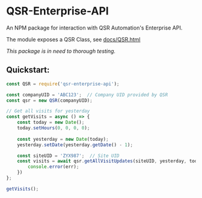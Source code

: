 # QSR-Enterprise-API
An NPM package for interaction with QSR Automation's Enterprise API.

The module exposes a QSR Class, see [docs/QSR.html](/docs/QSR.html)

*This package is in need to thorough testing.*

## Quickstart:
```javascript
const QSR = require('qsr-enterprise-api');

const companyUID = 'ABC123';  // Company UID provided by QSR
const qsr = new QSR(companyUID);

// Get all visits for yesterday
const getVisits = async () => {
    const today = new Date();
    today.setHours(0, 0, 0, 0);
    
    const yesterday = new Date(today);
    yesterday.setDate(yesterday.getDate() - 1);

    const siteUID = 'ZYX987';  // Site UID 
    const visits = await qsr.getAllVisitUpdates(siteUID, yesterday, today).catch(err => {
        console.error(err);
    })
};

getVisits();
```


